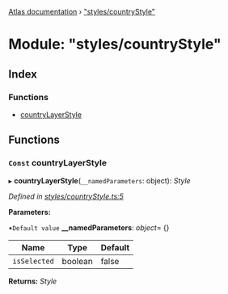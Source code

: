 [Atlas documentation](../globals.md) › ["styles/countryStyle"](_styles_countrystyle_.md)

# Module: "styles/countryStyle"

## Index

### Functions

* [countryLayerStyle](_styles_countrystyle_.md#const-countrylayerstyle)

## Functions

### `Const` countryLayerStyle

▸ **countryLayerStyle**(`__namedParameters`: object): *Style*

*Defined in [styles/countryStyle.ts:5](https://github.com/chronark/atlas/blob/6f04484/src/styles/countryStyle.ts#L5)*

**Parameters:**

▪`Default value`  **__namedParameters**: *object*= {}

Name | Type | Default |
------ | ------ | ------ |
`isSelected` | boolean | false |

**Returns:** *Style*
